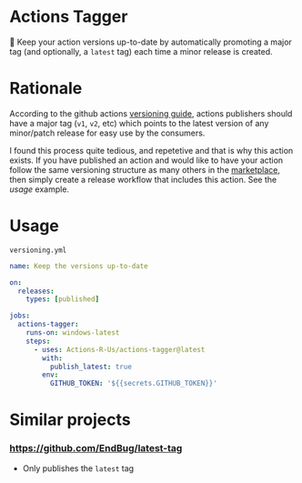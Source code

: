 # Actions Tagger
:speedboat: Keep your action versions up-to-date by automatically promoting a major tag (and optionally, a `latest` tag) each time a minor release is created.

# Rationale
According to the github actions [versioning guide](https://github.com/actions/toolkit/blob/master/docs/action-versioning.md#versioning), actions publishers should have a major tag (`v1`, `v2`, etc) which points to the latest version of any minor/patch release for easy use by the consumers.

I found this process quite tedious, and repetetive and that is why this action exists. If you have published an action and would like to have your action follow the same versioning structure as many others in the [marketplace](https://github.com/marketplace?type=actions), then simply create a release workflow that includes this action. See the _usage_ example.

# Usage

`versioning.yml`
```yaml
name: Keep the versions up-to-date

on:
  releases:
    types: [published]

jobs:
  actions-tagger:
    runs-on: windows-latest
    steps:
      - uses: Actions-R-Us/actions-tagger@latest
        with:
          publish_latest: true
        env:
          GITHUB_TOKEN: '${{secrets.GITHUB_TOKEN}}'
```

# Similar projects

### https://github.com/EndBug/latest-tag
- Only publishes the `latest` tag
